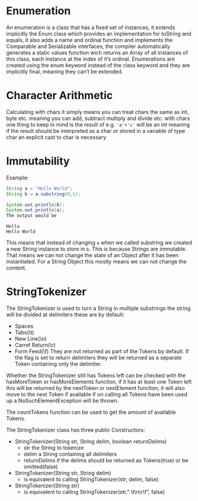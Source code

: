 # Enumeration
An enumeration is a class that has a fixed set of instances, it extends implicitly the Enum class which provides an implementation for toString and equals, 
it also adds a name and ordinal function and implements the Comparable and Serializable interfaces, 
the compiler automatically generates a static values function wich returns an Array of all instances of this class, 
each instance at the index of it’s ordinal. Enumerations are created using the enum keyword instead of the class keyword and they are implicitly final, 
meaning they can’t be extended.

# Character Arithmetic
Calculating with chars it simply means you can treat chars the same as int, byte etc. meaning you can add, subtract multiply and divide etc. 
with chars one thing to keep in mind is the result of e.g. `'a'+'c'` will be an int meaning if the result should be interpreted as a char or stored in a variable of type char an explicit cast to char is necessary

# Immutability
Example:

```java
String a = "Hello World";
String b = a.substring(0,5);

System.out.println(b);
System.out.println(a);
The output would be
```

```text
Hello
Hello World
```

This means that instead of changing `a` when we called substring we created a new String instance to store in `b`. 
This is because Strings are immutable. That means we can not change the state of an Object after it has been instantiated. 
For a String Object this mostly means we can not change the content.

# StringTokenizer
The StringTokenizer is used to turn a String in multiple substrings the string will be divided at delimiters these are by default:

* Spaces
* Tabs(\t)
* New Line(\n)
* Carret Return(\r)
* Form Feed(\f)
They are not returned as part of the Tokens by default. If the flag is set to return delimiters they will be returned as a separate Token containing only the delimiter.

Whether the StringTokenizer still has Tokens left can be checked with the hasMoreToken or hasMoreElements function, 
if it has at least one Token left this will be returned by the nextToken or nextElement function, 
it will also move to the next Token if available if on calling all Tokens have been used up a NoSuchElementException will be thrown.

The countTokens function can be used to get the amount of available Tokens.

The StringTokenizer class has three public Constructors:

* StringTokenizer(String str, String delim, boolean returnDelims)
  * str the String to tokenize
  * delim a String containing all delimiters
  * returnDelims if the delims should be returned as Tokens(true) or be omitted(false)
* StringTokenizer(String str, String delim)
  * is equivalent to calling StringTokenizer(str, delim, false)
* StringTokenizer(String str)
  * is equivalent to calling StringTokenizer(str,” \t\n\r\f”, false)
